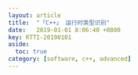 ```yaml
---
layout: article
title:  "「C++」 运行时类型识别"
date:   2019-01-01 8:06:40 +0800
key: RTTI-20190101
aside:
  toc: true
category: [software, c++, advanced]
---
```

